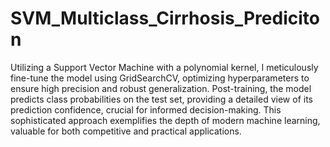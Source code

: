 # SVM_Multiclass_Cirrhosis_Prediciton

Utilizing a Support Vector Machine with a polynomial kernel, I meticulously fine-tune the model using GridSearchCV, optimizing hyperparameters to ensure high precision and robust generalization. Post-training, the model predicts class probabilities on the test set, providing a detailed view of its prediction confidence, crucial for informed decision-making. This sophisticated approach exemplifies the depth of modern machine learning, valuable for both competitive and practical applications.

